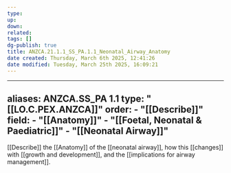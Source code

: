 ```yaml
---
type: 
up: 
down: 
related: 
tags: []
dg-publish: true
title: ANZCA.21.1.1_SS_PA.1.1_Neonatal_Airway_Anatomy
date created: Thursday, March 6th 2025, 12:41:26
date modified: Tuesday, March 25th 2025, 16:09:21
---
```


---

aliases: ANZCA.SS_PA 1.1
type: "[[LO.C.PEX.ANZCA]]"
order:
	- "[[Describe]]"
field:
	- "[[Anatomy]]"
	- "[[Foetal, Neonatal & Paediatric]]"
	- "[[Neonatal Airway]]"
---        

[[Describe]] the [[Anatomy]] of the [[neonatal airway]], how this [[changes]] with [[growth and development]], and the [[implications for airway management]].
